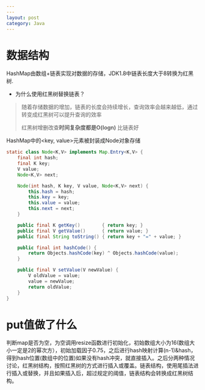 ```yaml
---
---
layout: post
category: Java
---
```


# 数据结构
HashMap由数组+链表实现对数据的存储，JDK1.8中链表长度大于8转换为红黑树.

- 为什么使用红黑树替换链表？
> 随着存储数据的增加，链表的长度会持续增长，查询效率会越来越低，通过转变成红黑树可以提升查询的效率
> 
> 红黑树增删改查**时间复杂度都是O(logn)** 比链表好

HashMap中的<key, value>元素被封装成Node对象存储
```Java
static class Node<K,V> implements Map.Entry<K,V> {
    final int hash;
    final K key;
    V value;
    Node<K,V> next;

    Node(int hash, K key, V value, Node<K,V> next) {
        this.hash = hash;
        this.key = key;
        this.value = value;
        this.next = next;
    }

    public final K getKey()        { return key; }
    public final V getValue()      { return value; }
    public final String toString() { return key + "=" + value; }

    public final int hashCode() {
        return Objects.hashCode(key) ^ Objects.hashCode(value);
    }

    public final V setValue(V newValue) {
        V oldValue = value;
        value = newValue;
        return oldValue;
    }
}
```

# put值做了什么
判断map是否为空，为空调用resize函数进行初始化，初始数组大小为16(数组大小一定是2的幂次方），初始加载因子0.75，之后进行hash映射计算(n-1)&hash，得到hash位置(数组中的位置)如果没有hash冲突，就直接插入。之后分两种情况讨论，红黑树结构，按照红黑树的方式进行插入或覆盖。链表结构，使用尾插法进行插入或替换，并且如果插入后，超过规定的阈值，链表结构会转换成红黑树结构。